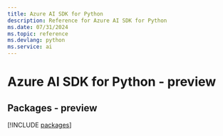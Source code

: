 ```yaml
---
title: Azure AI SDK for Python
description: Reference for Azure AI SDK for Python
ms.date: 07/31/2024
ms.topic: reference
ms.devlang: python
ms.service: ai
---
```

# Azure AI SDK for Python - preview
## Packages - preview
[!INCLUDE [packages](ai-index.md)]
